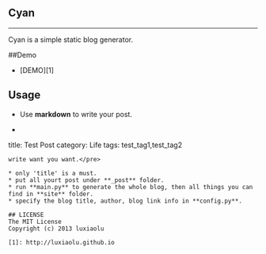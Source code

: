 ## Cyan

------
Cyan is a simple static blog generator. 

##Demo
* [DEMO][1]

## Usage

* Use **markdown** to write your post.
* <pre>
title: Test Post
category: Life
tags: test_tag1,test_tag2
~~~~~~~~~~~~~
write want you want.</pre>

* only 'title' is a must.
* put all yourt post under **_post** folder.
* run **main.py** to generate the whole blog, then all things you can find in **site** folder.
* specify the blog title, author, blog link info in **config.py**.

## LICENSE
The MIT License  
Copyright (c) 2013 luxiaolu

[1]: http://luxiaolu.github.io

